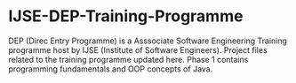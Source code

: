 # IJSE-DEP-Training-Programme
DEP (Direc Entry Programme) is a Asssociate Software Engineering Training programme host by IJSE (Institute of Software Engineers).
Project files related to the training programme updated here.
Phase 1 contains programming fundamentals and OOP concepts of Java.
